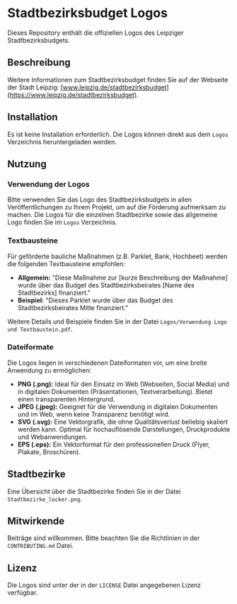# Stadtbezirksbudget Logos

Dieses Repository enthält die offiziellen Logos des Leipziger Stadtbezirksbudgets.

## Beschreibung

Weitere Informationen zum Stadtbezirksbudget finden Sie auf der Webseite der Stadt Leipzig: [www.leipzig.de/stadtbezirksbudget](https://www.leipzig.de/stadtbezirksbudget).

## Installation

Es ist keine Installation erforderlich. Die Logos können direkt aus dem `Logos` Verzeichnis heruntergeladen werden.

## Nutzung

### Verwendung der Logos

Bitte verwenden Sie das Logo des Stadtbezirksbudgets in allen Veröffentlichungen zu Ihrem Projekt, um auf die Förderung aufmerksam zu machen. Die Logos für die einzelnen Stadtbezirke sowie das allgemeine Logo finden Sie im `Logos` Verzeichnis.

### Textbausteine

Für geförderte bauliche Maßnahmen (z.B. Parklet, Bank, Hochbeet) werden die folgenden Textbausteine empfohlen:

*   **Allgemein:** "Diese Maßnahme zur [kurze Beschreibung der Maßnahme] wurde über das Budget des Stadtbezirksbeirates [Name des Stadtbezirks] finanziert."
*   **Beispiel:** "Dieses Parklet wurde über das Budget des Stadtbezirksbeirates Mitte finanziert."

Weitere Details und Beispiele finden Sie in der Datei `Logos/Verwendung Logo und Textbaustein.pdf`.

### Dateiformate

Die Logos liegen in verschiedenen Dateiformaten vor, um eine breite Anwendung zu ermöglichen:

*   **PNG (.png):** Ideal für den Einsatz im Web (Webseiten, Social Media) und in digitalen Dokumenten (Präsentationen, Textverarbeitung). Bietet einen transparenten Hintergrund.
*   **JPEG (.jpeg):** Geeignet für die Verwendung in digitalen Dokumenten und im Web, wenn keine Transparenz benötigt wird.
*   **SVG (.svg):** Eine Vektorgrafik, die ohne Qualitätsverlust beliebig skaliert werden kann. Optimal für hochauflösende Darstellungen, Druckprodukte und Webanwendungen.
*   **EPS (.eps):** Ein Vektorformat für den professionellen Druck (Flyer, Plakate, Broschüren).

## Stadtbezirke

Eine Übersicht über die Stadtbezirke finden Sie in der Datei `Stadtbezirke_locker.png`.

## Mitwirkende

Beiträge sind willkommen. Bitte beachten Sie die Richtlinien in der `CONTRIBUTING.md` Datei.

## Lizenz

Die Logos sind unter der in der `LICENSE` Datei angegebenen Lizenz verfügbar.
